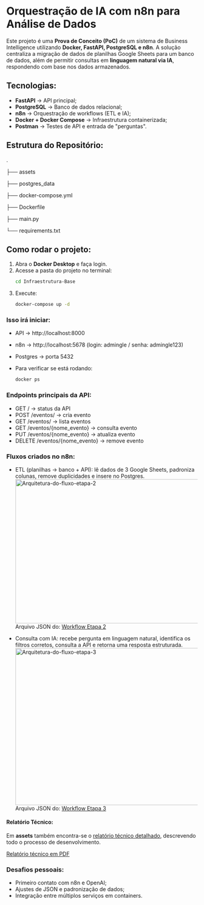 # Orquestração de IA com n8n para Análise de Dados  

Este projeto é uma **Prova de Conceito (PoC)** de um sistema de Business Intelligence utilizando **Docker, FastAPI, PostgreSQL e n8n**.  A solução centraliza a migração de dados de planilhas Google Sheets para um banco de dados, além de permitir consultas em **linguagem natural via IA**, respondendo com base nos dados armazenados.  

## Tecnologias:
- **FastAPI** → API principal;
- **PostgreSQL** → Banco de dados relacional;  
- **n8n** → Orquestração de workflows (ETL e IA);
- **Docker + Docker Compose** → Infraestrutura containerizada;
- **Postman** → Testes de API e entrada de "perguntas".

## Estrutura do Repositório:
.

├── assets

├── postgres_data

├── docker-compose.yml

├── Dockerfile

├── main.py

└── requirements.txt

## Como rodar o projeto: 

1. Abra o **Docker Desktop** e faça login.  
2. Acesse a pasta do projeto no terminal:  
   ```bash
   cd Infraestrutura-Base
3. Execute:
   ```bash
   docker-compose up -d

### Isso irá iniciar:
- API → http://localhost:8000
- n8n → http://localhost:5678
 (login: admingle / senha: admingle123)
- Postgres → porta 5432
  
-  Para verificar se está rodando:  
     ```bash
    docker ps

### Endpoints principais da API:
- GET / → status da API
- POST /eventos/ → cria evento
- GET /eventos/ → lista eventos
- GET /eventos/{nome_evento} → consulta evento
- PUT /eventos/{nome_evento} → atualiza evento
- DELETE /eventos/{nome_evento} → remove evento

### Fluxos criados no n8n:
- ETL (planilhas → banco + API): lê dados de 3 Google Sheets, padroniza colunas, remove duplicidades e insere no Postgres.
  <img width="1048" height="380" alt="Arquitetura-do-fluxo-etapa-2" src="https://github.com/user-attachments/assets/f942e088-de0e-487d-84ae-0f6a11f64863" />
  Arquivo JSON do: [Workflow Etapa 2](assets/Workflow-Etapa2.json)

- Consulta com IA: recebe pergunta em linguagem natural, identifica os filtros corretos, consulta a API e retorna uma resposta estruturada.
  <img width="1376" height="414" alt="Arquitetura-do-fluxo-etapa-3" src="https://github.com/user-attachments/assets/e3cf6c74-8516-4218-84ab-9eef8f8f87dc" />
 Arquivo JSON do:
[Workflow Etapa 3](assets/Workflow-Etapa3.json)

#### Relatório Técnico:
Em **assets** também encontra-se o [relatório técnico detalhado](assets/relatorio.md), descrevendo todo o processo de desenvolvimento.

[Relatório técnico em PDF](assets/Relatório-Gleiciane-Galdino.pdf)

### Desafios pessoais:
- Primeiro contato com n8n e OpenAI;
- Ajustes de JSON e padronização de dados;
- Integração entre múltiplos serviços em containers.
